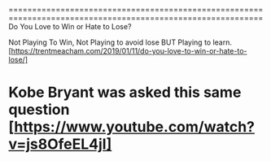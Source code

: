 
============================================================================================================
Do You Love to Win or Hate to Lose?

Not Playing To Win, Not Playing to avoid lose BUT Playing to learn.
[https://trentmeacham.com/2019/01/11/do-you-love-to-win-or-hate-to-lose/]

Kobe Bryant was asked this same question
[https://www.youtube.com/watch?v=js8OfeEL4jI]
============================================================================================================

